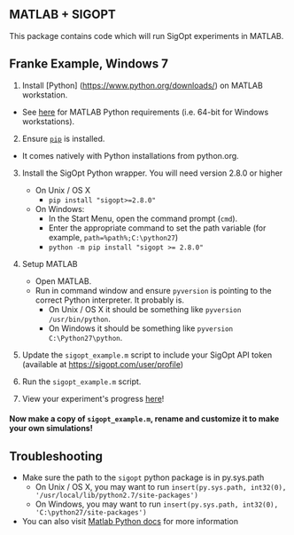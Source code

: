 ## MATLAB + SIGOPT

This package contains code which will run SigOpt experiments in MATLAB.

## Franke Example, Windows 7

1. Install [Python] (https://www.python.org/downloads/) on MATLAB workstation.
  - See [here](https://www.mathworks.com/help/matlab/matlab_external/system-requirements-for-matlab-engine-for-python.html) for MATLAB Python requirements (i.e. 64-bit for Windows workstations).

2. Ensure [`pip`](https://pip.pypa.io/en/stable/installing/) is installed. 
  - It comes natively with Python installations from python.org.

3. Install the SigOpt Python wrapper. You will need version 2.8.0 or higher
   - On Unix / OS X
      - `pip install "sigopt>=2.8.0"`
   - On Windows:
      - In the Start Menu, open the command prompt (`cmd`).
      - Enter the appropriate command to set the path variable (for example, `path=%path%;C:\python27`)
      - `python -m pip install "sigopt >= 2.8.0"`

4. Setup MATLAB
    - Open MATLAB.
    - Run in command window and ensure `pyversion` is pointing to the correct Python interpreter. It probably is.
        - On Unix / OS X it should be something like `pyversion /usr/bin/python`. 
        - On Windows it should be something like `pyversion C:\Python27\python`.

5. Update the `sigopt_example.m` script to include your SigOpt API token (available at https://sigopt.com/user/profile)

6. Run the `sigopt_example.m` script.

7. View your experiment's progress [here](http://www.sigopt.com/experiments)!

#### Now make a copy of `sigopt_example.m`, rename and customize it to make your own simulations! 

## Troubleshooting

- Make sure the path to the `sigopt` python package is in py.sys.path
  - On Unix / OS X, you may want to run `insert(py.sys.path, int32(0), '/usr/local/lib/python2.7/site-packages')`
  - On Windows, you may want to run `insert(py.sys.path, int32(0), 'C:\python27/site-packages')`
- You can also visit
  [Matlab Python docs](https://www.mathworks.com/help/matlab/matlab_external/undefined-variable-py-or-function-py-command.html)
  for more information
